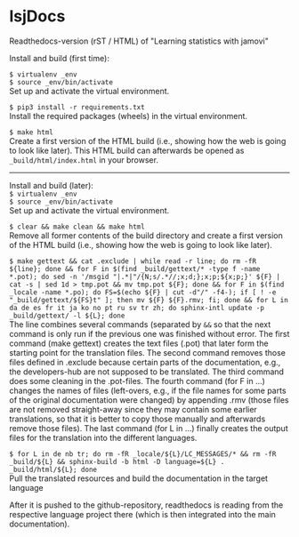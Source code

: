 # lsjDocs

Readthedocs-version (rST / HTML) of "Learning statistics with jamovi"

Install and build (first time):

   `$ virtualenv _env`<br>
   `$ source _env/bin/activate`<br>
   Set up and activate the virtual environment.<br>

   `$ pip3 install -r requirements.txt`<br>
   Install the required packages (wheels) in the virtual environment.<br>

   `$ make html`<br>
   Create a first version of the HTML build (i.e., showing how the web is going to look like later). This HTML build can afterwards be opened as `_build/html/index.html` in your browser.<br>

-----------

Install and build (later):<br>
   `$ virtualenv _env`<br>
   `$ source _env/bin/activate`<br>
   Set up and activate the virtual environment.<br>

   `$ clear && make clean && make html`<br>
   Remove all former contents of the build directory and create a first version of the HTML build (i.e., showing how the web is going to look like later).<br>
   
   `$ make gettext && cat .exclude | while read -r line; do rm -fR ${line}; done && for F in $(find _build/gettext/* -type f -name *.pot); do sed -n '/msgid "|.*|"/{N;s/.*//;x;d;};x;p;${x;p;}' ${F} | cat -s | sed 1d > tmp.pot && mv tmp.pot ${F}; done && for F in $(find _locale -name *.po); do FS=$(echo ${F} | cut -d"/" -f4-); if [ ! -e "_build/gettext/${FS}t" ]; then mv ${F} ${F}.rmv; fi; done && for L in da de es fr it ja ko no pt ru sv tr zh; do sphinx-intl update -p _build/gettext/ -l ${L}; done`<br>
   The line combines several commands (separated by `&&` so that the next command is only run if the previous one was finished without error. The first command (make gettext) creates the text files (.pot) that later form the starting point for the translation files. The second command removes those files defined in .exclude because certain parts of the documentation, e.g., the developers-hub are not supposed to be translated. The third command does some cleaning in the .pot-files. The fourth command (for F in ...) changes the names of files (left-overs, e.g., if the file names for some parts of the original documentation were changed) by appending .rmv (those files are not removed straight-away since they may contain some earlier translations, so that it is better to copy those manually and afterwards remove those files). The last command (for L in ...) finally creates the output files for the translation into the different languages.<br>

<!---
   `$ sphinx-intl update-txconfig-resources --pot-dir _build/gettext/ --transifex-project-name learning-statistics-with-jamovi && for F in $(grep "source_file" .tx/config | sed 's/source_file = //g'); do if [ ! -e ${F} ]; then echo "${F}: .pot file doesn't exist (anymore)"; fi; done`<br>
    
   `$ tx push -s`<br>
   Afterwards translate the resources on transifex.com<br>

   `$ for L in de nb tr; do rm -fR _locale/${L}/LC_MESSAGES/* && rm -fR _build/${L} && tx pull -l ${L} && sphinx-build -b html -D language=${L} . _build/html/${L}; done`<br>  --->

   `$ for L in de nb tr; do rm -fR _locale/${L}/LC_MESSAGES/* && rm -fR _build/${L} && sphinx-build -b html -D language=${L} . _build/html/${L}; done`<br>
   Pull the translated resources and build the documentation in the target language<br>
   
   After it is pushed to the github-repository, readthedocs is reading from the respective language project there (which is then integrated into the main documentation).<br>
